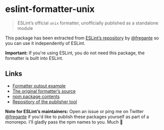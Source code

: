 # eslint-formatter-unix

> ESLint’s official `unix` formatter, unofficially published as a standalone module

This package has been extracted from [ESLint’s repository](https://github.com/eslint/eslint/tree/master/lib/cli-engine/formatters) by [@fregante](https://github.com/fregante) so you can use it independently of ESLint.

**Important:** If you're using ESLint, you do not need this package, the formatter is built into ESLint.

## Links

- [Formatter output example](https://eslint.org/docs/user-guide/formatters/#unix)
- [The original formatter’s source](https://github.com/eslint/eslint/tree/master/lib/cli-engine/formatters/unix.js)
- [npm package contents](https://www.unpkg.com/browse/eslint-formatter-unix/)
- [Repository of the publisher tool](https://github.com/fregante/eslint-formatters)

**Note for ESLint’s maintainers:** Open an issue or ping me on Twitter [@fregante](https://twitter.com/fregante) if you'd like to publish these packages yourself as part of a monorepo. I'll gladly pass the npm names to you. Much 💚
